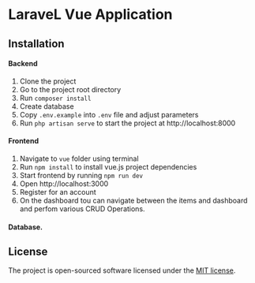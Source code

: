 # LaraveL Vue Application




## Installation

#### Backend
1. Clone the project
2. Go to the project root directory
3. Run `composer install`
4. Create database
5. Copy `.env.example` into `.env` file and adjust parameters
6. Run `php artisan serve` to start the project at http://localhost:8000

#### Frontend
1. Navigate to `vue` folder using terminal
2. Run `npm install` to install vue.js project dependencies
3. Start frontend by running `npm run dev`
4. Open http://localhost:3000
5. Register for an account 
6. On the dashboard tou can navigate between the items and dashboard and perfom various CRUD Operations. 


#### Database.


## License

The project is open-sourced software licensed under the [MIT license](https://opensource.org/licenses/MIT).

